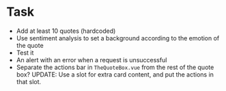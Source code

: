 # Task
* Add at least 10 quotes (hardcoded)
* Use sentiment analysis to set a background according to the emotion of the quote
* Test it
* An alert with an error when a request is unsuccessful
* Separate the actions bar in `TheQuoteBox.vue` from the rest of the quote box? UPDATE: Use a slot for extra card content, and put the actions in that slot.
